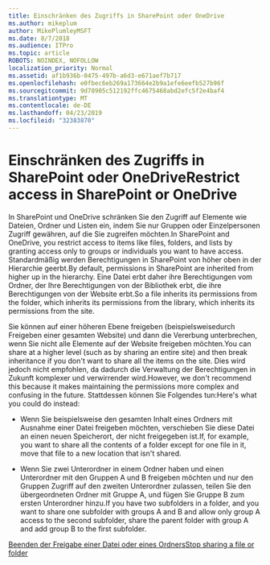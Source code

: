 ```yaml
---
title: Einschränken des Zugriffs in SharePoint oder OneDrive
ms.author: mikeplum
author: MikePlumleyMSFT
ms.date: 8/7/2018
ms.audience: ITPro
ms.topic: article
ROBOTS: NOINDEX, NOFOLLOW
localization_priority: Normal
ms.assetid: af1b936b-0475-497b-a6d3-e671aef7b717
ms.openlocfilehash: e0fbec6eb269a173664e2b9a1efe6eefb527b96f
ms.sourcegitcommit: 9d78905c512192ffc4675468abd2efc5f2e4baf4
ms.translationtype: MT
ms.contentlocale: de-DE
ms.lasthandoff: 04/23/2019
ms.locfileid: "32383870"
---
```

# <a name="restrict-access-in-sharepoint-or-onedrive"></a><span data-ttu-id="b6bad-102">Einschränken des Zugriffs in SharePoint oder OneDrive</span><span class="sxs-lookup"><span data-stu-id="b6bad-102">Restrict access in SharePoint or OneDrive</span></span>

<span data-ttu-id="b6bad-103">In SharePoint und OneDrive schränken Sie den Zugriff auf Elemente wie Dateien, Ordner und Listen ein, indem Sie nur Gruppen oder Einzelpersonen Zugriff gewähren, auf die Sie zugreifen möchten.</span><span class="sxs-lookup"><span data-stu-id="b6bad-103">In SharePoint and OneDrive, you restrict access to items like files, folders, and lists by granting access only to groups or individuals you want to have access.</span></span> <span data-ttu-id="b6bad-104">Standardmäßig werden Berechtigungen in SharePoint von höher oben in der Hierarchie geerbt.</span><span class="sxs-lookup"><span data-stu-id="b6bad-104">By default, permissions in SharePoint are inherited from higher up in the hierarchy.</span></span> <span data-ttu-id="b6bad-105">Eine Datei erbt daher ihre Berechtigungen vom Ordner, der Ihre Berechtigungen von der Bibliothek erbt, die ihre Berechtigungen von der Website erbt.</span><span class="sxs-lookup"><span data-stu-id="b6bad-105">So a file inherits its permissions from the folder, which inherits its permissions from the library, which inherits its permissions from the site.</span></span>
  
<span data-ttu-id="b6bad-106">Sie können auf einer höheren Ebene freigeben (beispielsweisedurch Freigeben einer gesamten Website) und dann die Vererbung unterbrechen, wenn Sie nicht alle Elemente auf der Website freigeben möchten.</span><span class="sxs-lookup"><span data-stu-id="b6bad-106">You can share at a higher level (such as by sharing an entire site) and then break inheritance if you don't want to share all the items on the site.</span></span> <span data-ttu-id="b6bad-107">Dies wird jedoch nicht empfohlen, da dadurch die Verwaltung der Berechtigungen in Zukunft komplexer und verwirrender wird.</span><span class="sxs-lookup"><span data-stu-id="b6bad-107">However, we don't recommend this because it makes maintaining the permissions more complex and confusing in the future.</span></span> <span data-ttu-id="b6bad-108">Stattdessen können Sie Folgendes tun:</span><span class="sxs-lookup"><span data-stu-id="b6bad-108">Here's what you could do instead:</span></span>
  
- <span data-ttu-id="b6bad-109">Wenn Sie beispielsweise den gesamten Inhalt eines Ordners mit Ausnahme einer Datei freigeben möchten, verschieben Sie diese Datei an einen neuen Speicherort, der nicht freigegeben ist.</span><span class="sxs-lookup"><span data-stu-id="b6bad-109">If, for example, you want to share all the contents of a folder except for one file in it, move that file to a new location that isn't shared.</span></span>
    
- <span data-ttu-id="b6bad-110">Wenn Sie zwei Unterordner in einem Ordner haben und einen Unterordner mit den Gruppen A und B freigeben möchten und nur den Gruppen Zugriff auf den zweiten Unterordner zulassen, teilen Sie den übergeordneten Ordner mit Gruppe A, und fügen Sie Gruppe B zum ersten Unterordner hinzu.</span><span class="sxs-lookup"><span data-stu-id="b6bad-110">If you have two subfolders in a folder, and you want to share one subfolder with groups A and B and allow only group A access to the second subfolder, share the parent folder with group A and add group B to the first subfolder.</span></span>
    
[<span data-ttu-id="b6bad-111">Beenden der Freigabe einer Datei oder eines Ordners</span><span class="sxs-lookup"><span data-stu-id="b6bad-111">Stop sharing a file or folder </span></span>](https://go.microsoft.com/fwlink/?linkid=2008861)
  

